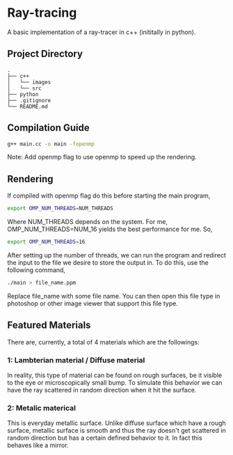 # Ray-tracing

A basic implementation of a ray-tracer in c++ (inititally in python).

## Project Directory

```
.
├── c++
│   └── images
│   └── src
├── python                   
├── .gitignore
└── README.md
```

## Compilation Guide

```bash
g++ main.cc -o main -fopenmp
```

Note: Add openmp flag to use openmp to speed up the rendering.

## Rendering

If compiled with openmp flag do this before starting the main program,

```bash
export OMP_NUM_THREADS=NUM_THREADS
```

Where NUM_THREADS depends on the system. For me, OMP_NUM_THREADS=NUM_16 yields the best performance for me. So,

```bash
export OMP_NUM_THREADS=16
```

After setting up the number of threads, we can run the program and redirect the input to the file we desire to store 
the output in. To do this, use the following command,

```bash
./main > file_name.ppm 
```

Replace file_name with some file name. You can then open this file type in photoshop or other image viewer that support this file type.

## Featured Materials

There are, currently, a total of 4 materials which are the followings:

### 1: Lambterian material / Diffuse material

In reality, this type of material can be found on rough surfaces, be it visible to the eye or microscopically small bump. 
To simulate this behavior we can have the ray scattered in random direction when it hit the surface.

### 2: Metalic materical

This is everyday metallic surface. Unlike diffuse surface which have a rough surface, metallic surface is smooth and thus the ray
doesn't get scattered in random direction but has a certain defined behavior to it. In fact this behaves like a mirror.

